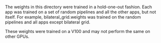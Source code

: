 The weights in this directory were trained in a hold-one-out fashion. Each
app was trained on a set of random pipelines and all the other apps, but not
itself. For example, bilateral_grid.weights was trained on the random pipelines
and all apps except bilateral grid.

These weights were trained on a V100 and may not perform the same on other GPUs.
